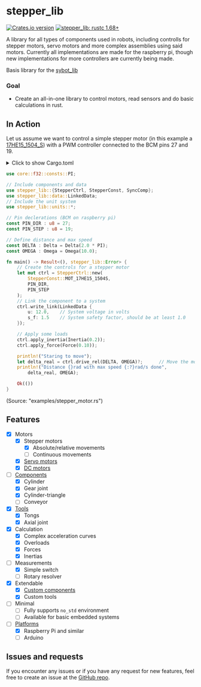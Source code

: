 # stepper_lib

[![Crates.io version](https://img.shields.io/crates/v/stepper_lib.svg?style=flat-square)](https://crates.io/crates/stepper_lib)
[![stepper_lib: rustc 1.68+]][Rust 1.68]

[stepper_lib: rustc 1.68+]: https://img.shields.io/badge/stepper_lib-rustc_1.68+-lightgray.svg
[Rust 1.68]: https://blog.rust-lang.org/2023/03/09/Rust-1.68.0.html

A library for all types of components used in robots, including controlls for stepper motors, servo motors and more complex assemblies using said motors. Currently all implementations are made for the raspberry pi, though new implementations for more controllers are currently being made.

Basis library for the [sybot_lib]("https://github.com/SamuelNoesslboeck/sybot_lib)

### Goal

- Create an all-in-one library to control motors, read sensors and do basic calculations in rust.

## In Action

Let us assume we want to control a simple stepper motor (in this example a [17HE15_1504_S](https://www.omc-stepperonline.com/index.php?route=product/product/get_file&file=2838/17HE15-1504S.pdf)) with a PWM controller connected to the BCM pins 27 and 19.

<details>
<summary>
Click to show Cargo.toml
</summary>

```toml
# ...

[dependencies]
# Include the library configured for the raspberry pi
stepper_lib = { version = "0.11", features = [ "rasp" ] } 

# ...
```
</details>
<p></p>

```rust
use core::f32::consts::PI;

// Include components and data
use stepper_lib::{StepperCtrl, StepperConst, SyncComp};
use stepper_lib::data::LinkedData;
// Include the unit system
use stepper_lib::units::*;

// Pin declerations (BCM on raspberry pi)
const PIN_DIR : u8 = 27;
const PIN_STEP : u8 = 19;

// Define distance and max speed
const DELTA : Delta = Delta(2.0 * PI);
const OMEGA : Omega = Omega(10.0);

fn main() -> Result<(), stepper_lib::Error> {
    // Create the controls for a stepper motor
    let mut ctrl = StepperCtrl::new(
        StepperConst::MOT_17HE15_1504S, 
        PIN_DIR, 
        PIN_STEP
    );
    // Link the component to a system
    ctrl.write_link(LinkedData { 
        u: 12.0,    // System voltage in volts
        s_f: 1.5    // System safety factor, should be at least 1.0
    }); 

    // Apply some loads
    ctrl.apply_inertia(Inertia(0.2));
    ctrl.apply_force(Force(0.10));

    println!("Staring to move");
    let delta_real = ctrl.drive_rel(DELTA, OMEGA)?;      // Move the motor
    println!("Distance {}rad with max speed {:?}rad/s done", 
        delta_real, OMEGA);

    Ok(())
}
```
(Source: "examples/stepper_motor.rs")

## Features

- [x] Motors
  - [x] Stepper motors
    - [x] Absolute/relative movements 
    - [ ] Continuous movements
  - [x] [Servo motors](/docs/motors/servos.md)
  - [x] [DC motors](/docs/motors/dc_motors.md)
- [ ] [Components](/docs/components.md)
  - [x] Cylinder
  - [x] Gear joint
  - [x] Cylinder-triangle
  - [ ] Conveyor
- [x] [Tools](/docs/tools.md)
  - [x] Tongs
  - [x] Axial joint
- [x] Calculation
  - [x] Complex acceleration curves
  - [x] Overloads
  - [x] Forces
  - [x] Inertias
- [ ] Measurements
  - [x] Simple switch
  - [ ] Rotary resolver
- [x] Extendable
  - [x] [Custom components](/docs/components.md#custom-components)
  - [x] Custom tools
- [ ] Minimal
  - [ ] Fully supports `no_std` environment
  - [ ] Available for basic embedded systems
- [ ] [Platforms](/docs/platforms.md)
  - [x] Raspberry Pi and similar
  - [ ] Arduino

## Issues and requests

If you encounter any issues or if you have any request for new features, feel free to create an issue at the [GitHub repo](https://github.com/SamuelNoesslboeck/stepper_lib).